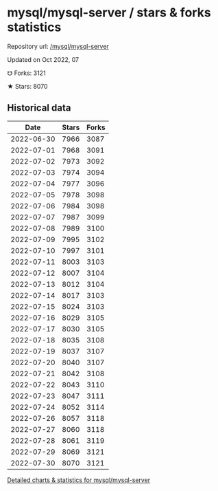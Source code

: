 # mysql/mysql-server / stars & forks statistics

Repository url: [/mysql/mysql-server](https://github.com/mysql/mysql-server)

Updated on Oct 2022, 07

☋ Forks: 3121

★ Stars: 8070

## Historical data
| Date | Stars | Forks |
|------|-------|-------|
| 2022-06-30 | 7966 | 3087 | 
| 2022-07-01 | 7968 | 3091 | 
| 2022-07-02 | 7973 | 3092 | 
| 2022-07-03 | 7974 | 3094 | 
| 2022-07-04 | 7977 | 3096 | 
| 2022-07-05 | 7978 | 3098 | 
| 2022-07-06 | 7984 | 3098 | 
| 2022-07-07 | 7987 | 3099 | 
| 2022-07-08 | 7989 | 3100 | 
| 2022-07-09 | 7995 | 3102 | 
| 2022-07-10 | 7997 | 3101 | 
| 2022-07-11 | 8003 | 3103 | 
| 2022-07-12 | 8007 | 3104 | 
| 2022-07-13 | 8012 | 3104 | 
| 2022-07-14 | 8017 | 3103 | 
| 2022-07-15 | 8024 | 3103 | 
| 2022-07-16 | 8029 | 3105 | 
| 2022-07-17 | 8030 | 3105 | 
| 2022-07-18 | 8035 | 3108 | 
| 2022-07-19 | 8037 | 3107 | 
| 2022-07-20 | 8040 | 3107 | 
| 2022-07-21 | 8042 | 3108 | 
| 2022-07-22 | 8043 | 3110 | 
| 2022-07-23 | 8047 | 3111 | 
| 2022-07-24 | 8052 | 3114 | 
| 2022-07-26 | 8057 | 3118 | 
| 2022-07-27 | 8060 | 3118 | 
| 2022-07-28 | 8061 | 3119 | 
| 2022-07-29 | 8069 | 3121 | 
| 2022-07-30 | 8070 | 3121 | 


[Detailed charts & statistics for mysql/mysql-server](https://reviewgithub.com/rep/mysql/mysql-server)
